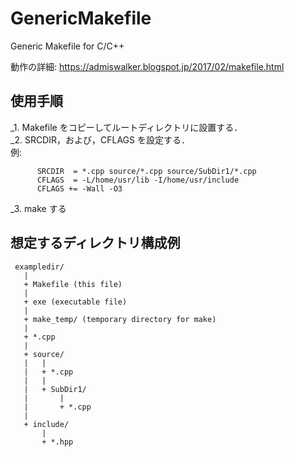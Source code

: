 # GenericMakefile
Generic Makefile for C/C++

動作の詳細: https://admiswalker.blogspot.jp/2017/02/makefile.html

## 使用手順
_1. Makefile をコピーしてルートディレクトリに設置する．  
_2. SRCDIR，および，CFLAGS を設定する．  
    例:   
```
      SRCDIR  = *.cpp source/*.cpp source/SubDir1/*.cpp
      CFLAGS  = -L/home/usr/lib -I/home/usr/include
      CFLAGS += -Wall -O3
```
_3. make する  

## 想定するディレクトリ構成例
```
 exampledir/
   |
   + Makefile (this file)
   |
   + exe (executable file)
   |
   + make_temp/ (temporary directory for make)
   |
   + *.cpp
   |
   + source/
   |   |
   |   + *.cpp
   |   |
   |   + SubDir1/
   |       |
   |       + *.cpp
   |
   + include/
       |
       + *.hpp
 ```
